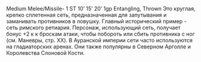 Medium Melee/Missile-
1 ST
10’ 15’ 20’
1gp
Entangling, Thrown
Это круглая, крепко сплетенная сеть, предназначенная для запутывания и заманивать противников в ловушку. Главный исторический пример - сеть римского ретиария. 
Персонаж, использующий сеть, получает бонус +2 к к броскам атаки, чтобы побороть или сбить противника с ног 
(см. Маневры, стр. XX). В Ауранской империи сети часто используются на гладиаторских аренах. Они также популярны в Северном Арголле и Королевства Слоновой Кости.